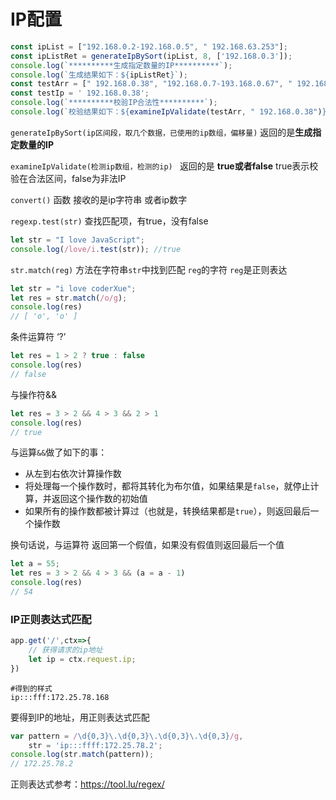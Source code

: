 # IP配置

```javascript
const ipList = ["192.168.0.2-192.168.0.5", " 192.168.63.253"];
const ipListRet = generateIpBySort(ipList, 8, ['192.168.0.3']);
console.log(`**********生成指定数量的IP**********`);
console.log(`生成结果如下：${ipListRet}`);
const testArr = [" 192.168.0.38", "192.168.0.7-193.168.0.67", " 192.168.0.34"];
const testIp = ' 192.168.0.38';
console.log(`**********校验IP合法性**********`);
console.log(`校验结果如下：${examineIpValidate(testArr, " 192.168.0.38")}`);
```

`generateIpBySort(ip区间段，取几个数据，已使用的ip数组，偏移量)` 返回的是**生成指定数量的IP**

`examineIpValidate(检测ip数组，检测的ip) ` 返回的是  **true或者false** true表示校验在合法区间，false为非法IP



`convert()` 函数 接收的是ip字符串 或者ip数字

`regexp.test(str)` 查找匹配项，有true，没有false

```javascript
let str = "I love JavaScript";
console.log(/love/i.test(str)); //true

```

`str.match(reg)` 方法在字符串`str`中找到匹配 `reg`的字符 `reg`是正则表达

```javascript
let str = "i love coderXue";
let res = str.match(/o/g);
console.log(res)
// [ 'o', 'o' ]
```

条件运算符 ‘?’

```javascript
let res = 1 > 2 ? true : false
console.log(res)
// false
```

与操作符&&

```javascript
let res = 3 > 2 && 4 > 3 && 2 > 1
console.log(res)
// true
```

与运算`&&`做了如下的事：

- 从左到右依次计算操作数
- 将处理每一个操作数时，都将其转化为布尔值，如果结果是`false`，就停止计算，并返回这个操作数的初始值
- 如果所有的操作数都被计算过（也就是，转换结果都是`true`），则返回最后一个操作数

换句话说，与运算符 返回第一个假值，如果没有假值则返回最后一个值

```javascript
let a = 55;
let res = 3 > 2 && 4 > 3 && (a = a - 1)
console.log(res)
// 54
```

### IP正则表达式匹配

```javascript
app.get('/',ctx=>{
    // 获得请求的ip地址
    let ip = ctx.request.ip; 
})
```

```shell
#得到的样式
ip:::fff:172.25.78.168
```

要得到IP的地址，用正则表达式匹配

```javascript
var pattern = /\d{0,3}\.\d{0,3}\.\d{0,3}\.\d{0,3}/g,
    str = 'ip:::ffff:172.25.78.2';
console.log(str.match(pattern));
// 172.25.78.2
```

正则表达式参考：<https://tool.lu/regex/>